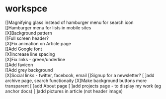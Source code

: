 # workspce
[]Magnifying glass instead of hamburger menu for search icon  
[]Hamburger menu for lists in mobile sites  
[X]Background pattern  
[]Full screen header?  
[X]Fix animation on Article page  
[]Add Google font  
[X]Increase line spacing  
[X]Fix links - green/underline  
[]Add favicon  
[]Add grey background  
[X]Social links - twitter, facebook, email
[]Signup for a newsletter?
[ ]add archive page, search functionaity
[X]Make background buttons more transparent
[ ]add About page
[ ]add projects page - to display my work (eg anchor docs)
[ ]add pictures in article (not header image) 

